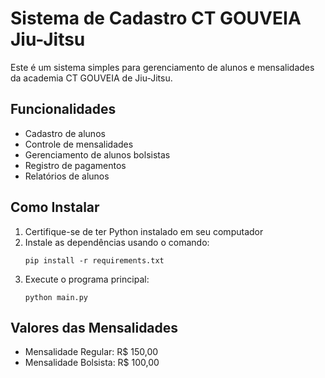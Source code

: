# Sistema de Cadastro CT GOUVEIA Jiu-Jitsu

Este é um sistema simples para gerenciamento de alunos e mensalidades da academia CT GOUVEIA de Jiu-Jitsu.

## Funcionalidades
- Cadastro de alunos
- Controle de mensalidades
- Gerenciamento de alunos bolsistas
- Registro de pagamentos
- Relatórios de alunos

## Como Instalar
1. Certifique-se de ter Python instalado em seu computador
2. Instale as dependências usando o comando:
   ```
   pip install -r requirements.txt
   ```
3. Execute o programa principal:
   ```
   python main.py
   ```

## Valores das Mensalidades
- Mensalidade Regular: R$ 150,00
- Mensalidade Bolsista: R$ 100,00 